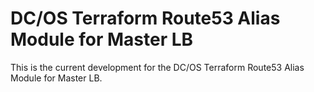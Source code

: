 # DC/OS Terraform Route53 Alias Module for Master LB
This is the current development for the DC/OS Terraform Route53 Alias Module for Master LB.
